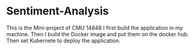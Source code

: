 # Sentiment-Analysis
This is the Mini-project of CMU 14848 
I first build the application in my machine. Then I build the Docker image and put them on the docker hub. Then set Kubernete to deploy the application.
